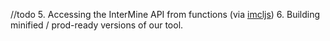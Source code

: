 
//todo
 5. Accessing the InterMine API from functions (via [imcljs](https://github.com/intermine/imcljs))
 6. Building minified / prod-ready versions of our tool.
